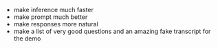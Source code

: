 - make inference much faster
- make prompt much better
- make responses more natural
- make a list of very good questions and an amazing fake transcript for the demo
